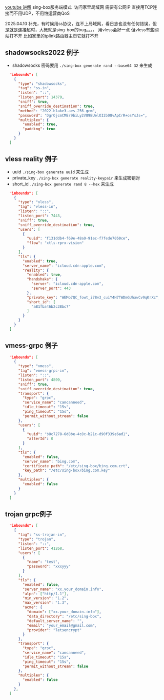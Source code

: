 [youtube 讲解](https://www.youtube.com/watch?v=brnxkoetJA4)
sing-box服务端模式 
访问家里局域网
需要有公网IP
直接用TCP连接而不用UDP，不用怕运营商QoS

2025.04.10 补充，有时候用ss协议，连不上局域网，看日志也没有任何错误，但是就是连接超时，大概就是sing-box的bug。。。。
用vless会好一点 但vless有些网站打不开 比如家里的tplink路由器主页它就打不开

## shadowsocks2022 例子

+ shadowsocks 密码要用 `./sing-box generate rand --base64 32` 来生成

```json
  "inbounds": [
    {
      "type": "shadowsocks",
      "tag": "ss-in",
      "listen": "::",
      "listen_port": 14379,
      "sniff": true,
      "sniff_override_destination": true,
      "method": "2022-blake3-aes-256-gcm",
      "password": "DgrOjcmCMEr9biLy2V89BUelOI2b08vApCrR+osYsJs=",
      "multiplex": {
        "enabled": true,
        "padding": true
      }
    }
  ]
```

## vless reality  例子

+ uuid `./sing-box generate uuid` 来生成
+ private_key `./sing-box generate reality-keypair` 来生成密钥对
+ short_id  `./sing-box generate rand 8 --hex` 来生成

```json
  "inbounds": [
    {
      "type": "vless",
      "tag": "vless-in",
      "listen": "::",
      "listen_port": 7443,
      "sniff": true,
      "sniff_override_destination": true,
      "users": [
        {
          "uuid": "f131ddb4-f69e-48a0-91ec-f7fede7050ce",
          "flow": "xtls-rprx-vision"
        }
      ],
      "tls": {
        "enabled": true,
        "server_name": "icloud.cdn-apple.com",
        "reality": {
          "enabled": true,
          "handshake": {
            "server": "icloud.cdn-apple.com",
            "server_port": 443
          },
          "private_key": "WEMo7QC_fowt_i78v3_cuiY4H7TWDmGUhawCv9qKrXc",
          "short_id": [
            "a81fba46b2c38bc7"
          ]
        }
      }
    }
  ]
```

## vmess-grpc 例子

```json
  "inbounds": [
    {
      "type": "vmess",
      "tag": "vmess-grpc-in",
      "listen": "::",
      "listen_port": 4809,
      "sniff": true,
      "sniff_override_destination": true,
      "transport": {
        "type": "grpc",
        "service_name": "cancanneed",
        "idle_timeout": "15s",
        "ping_timeout": "15s",
        "permit_without_stream": false
      },
      "users": [
        {
          "uuid": "b8c7278-6d8be-4c8c-b21c-d90f339e6ad1",
          "alterId": 0
        }
      ],
      "tls": {
        "enabled": false,
        "server_name": "bing.com",
        "certificate_path": "/etc/sing-box/bing.com.crt",
        "key_path": "/etc/sing-box/bing.com.key"
      },
      "multiplex": {
        "enabled": false
      }
    }
  ]
```

## trojan grpc例子

```json
  "inbounds": [
    {
      "tag": "ss-trojan-in",
      "type": "trojan",
      "listen": "::",
      "listen_port": 41268,
      "users": [
        {
          "name": "test",
          "password": "xxxyyy"
        }
      ],
      "tls": {
        "enabled": false,
        "server_name": "xx.your_domain.info",
        "alpn": ["http/1.1"],
        "min_version": "1.2",
        "max_version": "1.3",
        "acme": {
          "domain": ["xx.your_domain.info"],
          "data_directory": "/etc/sing-box",
          "default_server_name": "",
          "email": "your_email@gmail.com",
          "provider": "letsencrypt"
        }
      },
      "transport": {
        "type": "grpc",
        "service_name": "cancanneed",
        "idle_timeout": "15s",
        "ping_timeout": "15s",
        "permit_without_stream": false
      },
      "multiplex": {
        "enabled": false
      }
    },
  ]
```
